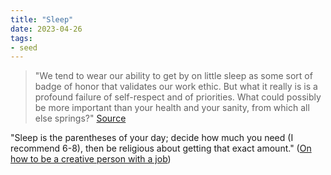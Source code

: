 ```yaml
---
title: "Sleep"
date: 2023-04-26
tags:
- seed
---
```


> "We tend to wear our ability to get by on little sleep as some sort of badge of honor that validates our work ethic. But what it really is is a profound failure of self-respect and of priorities. What could possibly be more important than your health and your sanity, from which all else springs?" [Source](https://www.themarginalian.org/2019/10/23/13-learnings-13-years)

"Sleep is the parentheses of your day; decide how much you need (I recommend 6-8), then be religious about getting that exact amount." ([On how to be a creative person with a job](https://thecreativeindependent.com/essays/on-how-to-be-a-creative-person-with-a-job/))